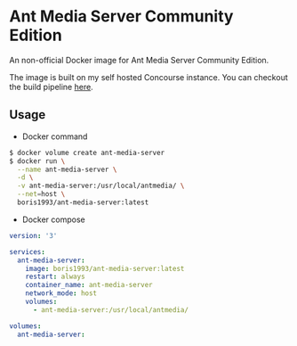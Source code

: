 # Ant Media Server Community Edition

An non-official Docker image for Ant Media Server Community Edition.

The image is built on my self hosted Concourse instance. You can checkout the build pipeline [here](https://github.com/boris1993/concourse-pipelines/ant-media-server/pipeline.yaml).

## Usage

- Docker command

```bash
$ docker volume create ant-media-server
$ docker run \
  --name ant-media-server \
  -d \
  -v ant-media-server:/usr/local/antmedia/ \
  --net=host \
  boris1993/ant-media-server:latest
```

- Docker compose

```yaml
version: '3'

services:
  ant-media-server:
    image: boris1993/ant-media-server:latest
    restart: always
    container_name: ant-media-server
    network_mode: host
    volumes:
      - ant-media-server:/usr/local/antmedia/

volumes:
  ant-media-server:
```
